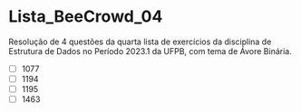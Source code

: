 # Lista_BeeCrowd_04

Resolução de 4 questões da quarta lista de exercícios da disciplina de Estrutura de Dados no Período 2023.1 da UFPB, com tema de Ávore Binária.

- [ ] 1077
- [ ] 1194
- [ ] 1195
- [ ] 1463

